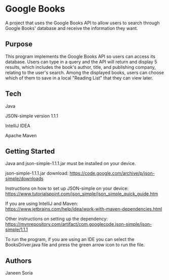 # Google Books

A project that uses the Google Books API to allow users to search through Google Books' database
and receive the information they want.

## Purpose

This program implements the Google Books API so users can access its database. Users can type in
a query and the API will return and display 5 results, which includes the book's author, title, and publishing company,
relating to the user's search. Among the displayed books, users can choose which of them to save in
a local "Reading List" that they can view later.

## Tech

Java

JSON-simple version 1.1.1

IntelliJ IDEA

Apache Maven

## Getting Started

Java and json-simple-1.1.1.jar must be installed on your device.

json-simple-1.1.1.jar download:
https://code.google.com/archive/p/json-simple/downloads

Instructions on how to set up JSON-simple on your device:
https://www.tutorialspoint.com/json_simple/json_simple_quick_guide.htm

If you are using IntelliJ and Maven:
https://www.jetbrains.com/help/idea/work-with-maven-dependencies.html

Other instructions on setting up the dependency:
https://mvnrepository.com/artifact/com.googlecode.json-simple/json-simple/1.1.1

To run the program, if you are using an IDE you can select the BooksDriver.java file and press the green arrow icon
to run the file.

## Authors

Janeen Soria
